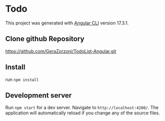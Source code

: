 # Todo

This project was generated with [Angular CLI](https://github.com/angular/angular-cli) version 17.3.1.

## Clone github Repository

https://github.com/GeraZorzoni/TodoList-Angular.git

## Install

run `npm install`

## Development server

Run `npm start` for a dev server. Navigate to `http://localhost:4200/`. The application will automatically reload if you change any of the source files.
